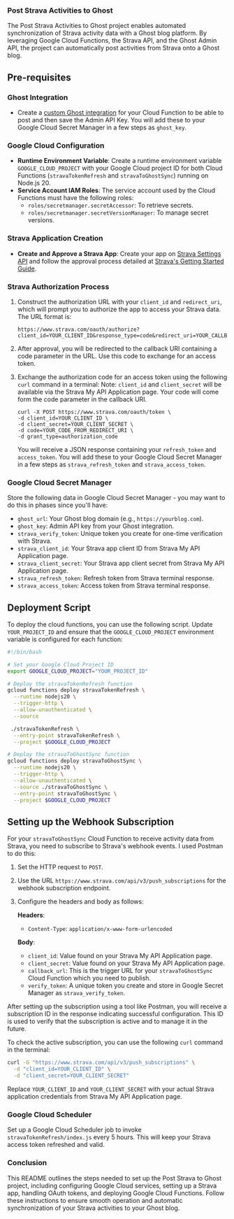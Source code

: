
### Post Strava Activities to Ghost

The Post Strava Activities to Ghost project enables automated synchronization of Strava activity data with a Ghost blog platform. By leveraging Google Cloud Functions, the Strava API, and the Ghost Admin API, the project can automatically post activities from Strava onto a Ghost blog.

## Pre-requisites

### Ghost Integration

- Create a [custom Ghost integration](https://ghost.org/integrations/custom-integrations/) for your Cloud Function to be able to post and then save the Admin API Key. You will add these to your Google Cloud Secret Manager in a few steps as `ghost_key`.

### Google Cloud Configuration

- **Runtime Environment Variable**: Create a runtime environment variable `GOOGLE_CLOUD_PROJECT` with your Google Cloud project ID for both Cloud Functions (`stravaTokenRefresh` and `stravaToGhostSync`) running on Node.js 20.
- **Service Account IAM Roles**: The service account used by the Cloud Functions must have the following roles:
  - `roles/secretmanager.secretAccessor`: To retrieve secrets.
  - `roles/secretmanager.secretVersionManager`: To manage secret versions.

### Strava Application Creation

- **Create and Approve a Strava App**: Create your app on [Strava Settings API](https://www.strava.com/settings/api) and follow the approval process detailed at [Strava's Getting Started Guide](https://developers.strava.com/docs/getting-started/).

### Strava Authorization Process

1. Construct the authorization URL with your `client_id` and `redirect_uri`, which will prompt you to authorize the app to access your Strava data. The URL format is:

   ```
   https://www.strava.com/oauth/authorize?client_id=YOUR_CLIENT_ID&response_type=code&redirect_uri=YOUR_CALLBACK_URL&approval_prompt=force&scope=read_all,profile:read_all,activity:read_all
   ```

2. After approval, you will be redirected to the callback URI containing a code parameter in the URL. Use this code to exchange for an access token.

3. Exchange the authorization code for an access token using the following `curl` command in a terminal:
   Note: `client_id` and `client_secret` will be available via the Strava My API Application page. Your code will come form the code parameter in the callback URI.

   ```
   curl -X POST https://www.strava.com/oauth/token \
   -d client_id=YOUR_CLIENT_ID \
   -d client_secret=YOUR_CLIENT_SECRET \
   -d code=YOUR_CODE_FROM_REDIRECT_URI \
   -d grant_type=authorization_code
   ```

   You will receive a JSON response containing your `refresh_token` and `access_token`. You will add these to your Google Cloud Secret Manager in a few steps as `strava_refresh_token` and `strava_access_token`.

### Google Cloud Secret Manager

Store the following data in Google Cloud Secret Manager - you may want to do this in phases since you'll have:

- `ghost_url`: Your Ghost blog domain (e.g., `https://yourblog.com`).
- `ghost_key`: Admin API key from your Ghost integration.
- `strava_verify_token`: Unique token you create for one-time verification with Strava.
- `strava_client_id`: Your Strava app client ID from Strava My API Application page.
- `strava_client_secret`: Your Strava app client secret from Strava My API Application page.
- `strava_refresh_token`: Refresh token from Strava terminal response.
- `strava_access_token`: Access token from Strava terminal response.

## Deployment Script

To deploy the cloud functions, you can use the following script. Update `YOUR_PROJECT_ID` and ensure that the `GOOGLE_CLOUD_PROJECT` environment variable is configured for each function:

```bash
#!/bin/bash

# Set your Google Cloud Project ID
export GOOGLE_CLOUD_PROJECT="YOUR_PROJECT_ID"

# Deploy the stravaTokenRefresh function
gcloud functions deploy stravaTokenRefresh \
  --runtime nodejs20 \
  --trigger-http \
  --allow-unauthenticated \
  --source

 ./stravaTokenRefresh \
  --entry-point stravaTokenRefresh \
  --project $GOOGLE_CLOUD_PROJECT

# Deploy the stravaToGhostSync function
gcloud functions deploy stravaToGhostSync \
  --runtime nodejs20 \
  --trigger-http \
  --allow-unauthenticated \
  --source ./stravaToGhostSync \
  --entry-point stravaToGhostSync \
  --project $GOOGLE_CLOUD_PROJECT
```

## Setting up the Webhook Subscription

For your `stravaToGhostSync` Cloud Function to receive activity data from Strava, you need to subscribe to Strava's webhook events. I used Postman to do this:

1. Set the HTTP request to `POST`.
2. Use the URL `https://www.strava.com/api/v3/push_subscriptions` for the webhook subscription endpoint.
3. Configure the headers and body as follows:

   **Headers**:
   - `Content-Type`: `application/x-www-form-urlencoded`
   
   **Body**:
   - `client_id`: Value found on your Strava My API Application page.
   - `client_secret`: Value found on your Strava My API Application page.
   - `callback_url`: This is the trigger URL for your `stravaToGhostSync` Cloud Function which you need to publish.
   - `verify_token`: A unique token you create and store in Google Secret Manager as `strava_verify_token`.

After setting up the subscription using a tool like Postman, you will receive a subscription ID in the response indicating successful configuration. This ID is used to verify that the subscription is active and to manage it in the future.

To check the active subscription, you can use the following `curl` command in the terminal:

```bash
curl -G "https://www.strava.com/api/v3/push_subscriptions" \
  -d "client_id=YOUR_CLIENT_ID" \
  -d "client_secret=YOUR_CLIENT_SECRET"
```

Replace `YOUR_CLIENT_ID` and `YOUR_CLIENT_SECRET` with your actual Strava application credentials from Strava My API Application page.

### Google Cloud Scheduler

Set up a Google Cloud Scheduler job to invoke `stravaTokenRefresh/index.js` every 5 hours. This will keep your Strava access token refreshed and valid.

### Conclusion

This README outlines the steps needed to set up the Post Strava to Ghost project, including configuring Google Cloud services, setting up a Strava app, handling OAuth tokens, and deploying Google Cloud Functions. Follow these instructions to ensure smooth operation and automatic synchronization of your Strava activities to your Ghost blog. 
